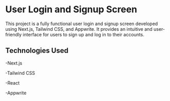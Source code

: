 # User Login and Signup Screen

This project is a fully functional user login and signup screen developed using Next.js, Tailwind CSS, and Appwrite. It provides an intuitive and user-friendly interface for users to sign up and log in to their accounts.

## Technologies Used

-Next.js

-Tailwind CSS

-React

-Appwrite
